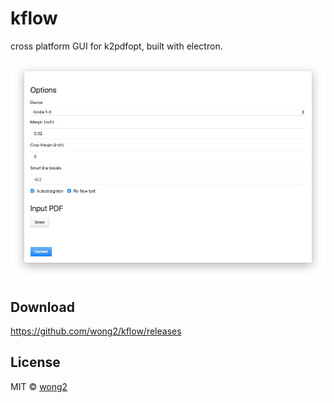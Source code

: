 # kflow

cross platform GUI for k2pdfopt, built with electron.

![screenshot](screenshot.png?raw=true&v=3)

## Download

<https://github.com/wong2/kflow/releases>

## License

MIT © [wong2](http://wong2.me)

